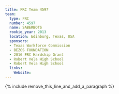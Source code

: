 ```yaml
---
title: FRC Team 4597
team:
  type: FRC
  number: 4597
  name: SABERBOTS
  rookie_year: 2013
  location: Edinburg, Texas, USA
  sponsors:
  - Texas Workforce Commission
  - BEZOS FOUNDATION
  - 2016 FRC Hardship Grant
  - Robert Vela High School
  - Robert Vela High School
  links:
    Website:
---
```


{% include remove_this_line_and_add_a_paragraph %}